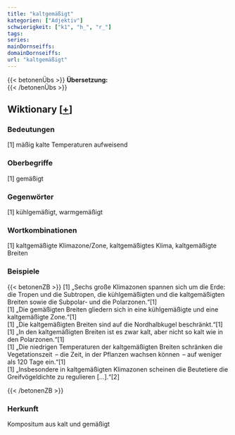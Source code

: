 ```yaml
---
title: "kaltgemäßigt"
kategorien: ["Adjektiv"]
schwierigkeit: ["k1", "h_", "r_"]
tags:
series:
mainDornseiffs:
domainDornseiffs:
url: "kaltgemäßigt"
---
```


{{< betonenÜbs >}}
**Übersetzung:**  
{{< /betonenÜbs >}}

## Wiktionary [[+](https://de.wiktionary.org/wiki/kaltgemäßigt)]

### Bedeutungen
[1] mäßig kalte Temperaturen aufweisend  

### Oberbegriffe
[1] gemäßigt  

### Gegenwörter
[1] kühlgemäßigt, warmgemäßigt  

### Wortkombinationen
[1] kaltgemäßigte Klimazone/Zone, kaltgemäßigtes Klima, kaltgemäßigte Breiten  

### Beispiele
{{< betonenZB >}}
[1] „Sechs große Klimazonen spannen sich um die Erde: die Tropen und die Subtropen, die kühlgemäßigten und die kaltgemäßigten Breiten sowie die Subpolar- und die Polarzonen.“[1]  
[1] „Die gemäßigten Breiten gliedern sich in eine kühlgemäßigte und eine kaltgemäßigte Zone.“[1]  
[1] „Die kaltgemäßigten Breiten sind auf die Nordhalbkugel beschränkt.“[1]  
[1] „In den kaltgemäßigten Breiten ist es zwar kalt, aber nicht so kalt wie in den Polarzonen.“[1]  
[1] „Die niedrigen Temperaturen der kaltgemäßigten Breiten schränken die Vegetationszeit  – die Zeit, in der Pflanzen wachsen können  – auf weniger als 120 Tage ein.“[1]  
[1] „Insbesondere in kaltgemäßigten Klimazonen scheinen die Beutetiere die Greifvögeldichte zu regulieren […].“[2]  

{{< /betonenZB >}}
### Herkunft
Kompositum aus kalt und gemäßigt  


